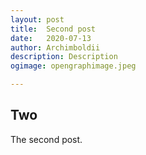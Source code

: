 ```yaml
---
layout: post
title:	Second post
date:	2020-07-13
author:	Archimboldii
description: Description
ogimage: opengraphimage.jpeg

---
```


## Two

The second post.
